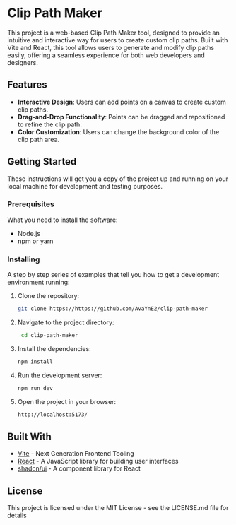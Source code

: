 # Clip Path Maker

This project is a web-based Clip Path Maker tool, designed to provide an intuitive and interactive way for users to
create custom clip paths. Built with Vite and React, this tool allows users to generate and modify clip paths easily,
offering a seamless experience for both web developers and designers.

## Features

- **Interactive Design**: Users can add points on a canvas to create custom clip paths.
- **Drag-and-Drop Functionality**: Points can be dragged and repositioned to refine the clip path.
- **Color Customization**: Users can change the background color of the clip path area.

## Getting Started

These instructions will get you a copy of the project up and running on your local machine for development and testing
purposes.

### Prerequisites

What you need to install the software:

- Node.js
- npm or yarn

### Installing

A step by step series of examples that tell you how to get a development environment running:

1. Clone the repository:
   ```bash
   git clone https://https://github.com/AvaYnE2/clip-path-maker
    ```
2. Navigate to the project directory:
   ```bash
    cd clip-path-maker
    ```
3. Install the dependencies:
    ```bash
    npm install
    ```
4. Run the development server:
    ```bash
    npm run dev
    ```
5. Open the project in your browser:
    ```bash
    http://localhost:5173/
    ```

## Built With

- [Vite](https://vitejs.dev/) - Next Generation Frontend Tooling
- [React](https://reactjs.org/) - A JavaScript library for building user interfaces
- [shadcn/ui](https://ui.shadcn.com/) - A component library for React

## License

This project is licensed under the MIT License - see the LICENSE.md file for details